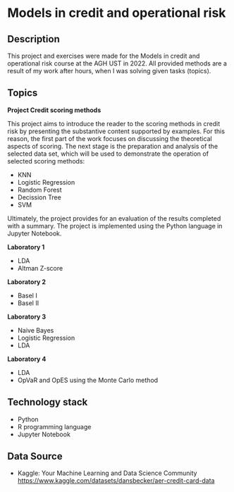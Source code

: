 # Models in credit and operational risk
## Description
This project and exercises were made for the Models in credit and operational risk course at the AGH UST in 2022.
All provided methods are a result of my work after hours, when I was solving given tasks (topics).

## Topics
**Project Credit scoring methods**

This project aims to introduce the reader to the scoring methods in credit risk by presenting the substantive content 
supported by examples. For this reason, the first part of the work focuses on discussing the theoretical aspects of scoring. 
The next stage is the preparation and analysis of the selected data set, which will be used to demonstrate the operation of selected scoring methods:

- KNN
- Logistic Regression
- Random Forest
- Decission Tree
- SVM

Ultimately, the project provides for an evaluation of the results completed with a summary. The project is implemented using the Python language in Jupyter Notebook.

**Laboratory 1**

- LDA
- Altman Z-score

**Laboratory 2**

- Basel I
- Basel II

**Laboratory 3**

- Naive Bayes
- Logistic Regression
- LDA

**Laboratory 4**

- LDA
-  OpVaR and OpES using the Monte Carlo method

## Technology stack

- Python
- R programming language
- Jupyter Notebook

## Data Source
- Kaggle: Your Machine Learning and Data Science Community https://www.kaggle.com/datasets/dansbecker/aer-credit-card-data
